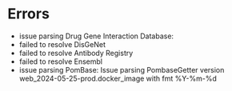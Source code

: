 # Errors

- issue parsing Drug Gene Interaction Database: 
- failed to resolve DisGeNet
- failed to resolve Antibody Registry
- failed to resolve Ensembl
- issue parsing PomBase: Issue parsing PombaseGetter version web_2024-05-25-prod.docker_image with fmt %Y-%m-%d